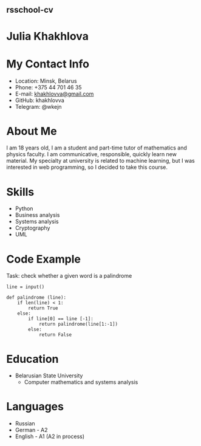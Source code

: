 ## rsschool-cv
# Julia Khakhlova
# My Contact Info
* Location: Minsk, Belarus
* Phone: +375 44 701 46 35
* E-mail: khakhlovva@gmail.com
* GitHub: khakhlovva
* Telegram: @wkejn 
# About Me
I am 18 years old, I am a student and part-time tutor of mathematics and physics faculty. I am communicative, responsible, quickly learn new material.  My specialty at university is related to machine learning, but I was interested in web programming, so I decided to take this course.
# Skills 
* Python 
* Business analysis
* Systems analysis
* Сryptography
* UML
# Code Example
Task: check whether a given word is a palindrome
```
line = input()

def palindrome (line):
    if len(line) < 1:
        return True
    else:
        if line[0] == line [-1]:
            return palindrome(line[1:-1])
        else:
            return False
```
# Education
* Belarusian State University 
    + Computer mathematics and systems analysis

# Languages
* Russian 
* German - A2
* English - A1 (A2 in process)